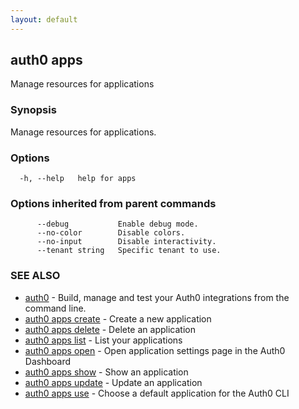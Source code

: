 ```yaml
---
layout: default
---
```

## auth0 apps

Manage resources for applications

### Synopsis

Manage resources for applications.

### Options

```
  -h, --help   help for apps
```

### Options inherited from parent commands

```
      --debug           Enable debug mode.
      --no-color        Disable colors.
      --no-input        Disable interactivity.
      --tenant string   Specific tenant to use.
```

### SEE ALSO

* [auth0](/auth0-cli/)	 - Build, manage and test your Auth0 integrations from the command line.
* [auth0 apps create](auth0_apps_create.md)	 - Create a new application
* [auth0 apps delete](auth0_apps_delete.md)	 - Delete an application
* [auth0 apps list](auth0_apps_list.md)	 - List your applications
* [auth0 apps open](auth0_apps_open.md)	 - Open application settings page in the Auth0 Dashboard
* [auth0 apps show](auth0_apps_show.md)	 - Show an application
* [auth0 apps update](auth0_apps_update.md)	 - Update an application
* [auth0 apps use](auth0_apps_use.md)	 - Choose a default application for the Auth0 CLI

